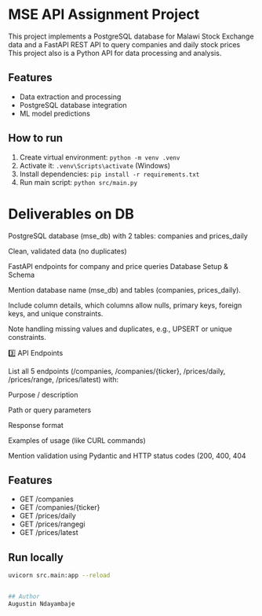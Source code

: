 # MSE API Assignment Project
This project implements a PostgreSQL database for Malawi Stock Exchange data and a FastAPI REST API to query companies and daily stock prices
This project also  is a Python API for data processing and analysis.

## Features
- Data extraction and processing
- PostgreSQL database integration
- ML model predictions

## How to run
1. Create virtual environment: `python -m venv .venv`
2. Activate it: `.venv\Scripts\activate` (Windows)
3. Install dependencies: `pip install -r requirements.txt`
4. Run main script: `python src/main.py`
# Deliverables on DB

PostgreSQL database (mse_db) with 2 tables: companies and prices_daily

Clean, validated data (no duplicates)

FastAPI endpoints for company and price queries
Database Setup & Schema

Mention database name (mse_db) and tables (companies, prices_daily).

Include column details, which columns allow nulls, primary keys, foreign keys, and unique constraints.

Note handling missing values and duplicates, e.g., UPSERT or unique constraints.

3️⃣ API Endpoints

List all 5 endpoints (/companies, /companies/{ticker}, /prices/daily, /prices/range, /prices/latest) with:

Purpose / description

Path or query parameters

Response format

Examples of usage (like CURL commands)

Mention validation using Pydantic and HTTP status codes (200, 400, 404
## Features
- GET /companies
- GET /companies/{ticker}
- GET /prices/daily
- GET /prices/rangegi
- GET /prices/latest

## Run locally
```bash
uvicorn src.main:app --reload


## Author
Augustin Ndayambaje

